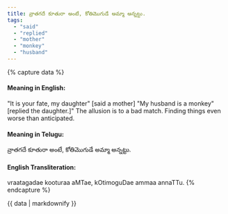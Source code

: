 ```yaml
---
title: వ్రాతగదే కూతురా అంటే, కోతిమొగుడే అమ్మా అన్నట్టు.
tags:
  - "said"
  - "replied"
  - "mother"
  - "monkey"
  - "husband"
---
```


{% capture data %}
#### Meaning in English:
"It is your fate, my daughter" [said a mother] "My husband is a monkey" [replied the daughter.]"
The allusion is to a bad match.
Finding things even worse than anticipated.

#### Meaning in Telugu:
వ్రాతగదే కూతురా అంటే, కోతిమొగుడే అమ్మా అన్నట్టు.

#### English Transliteration:
vraatagadae kooturaa aMTae, kOtimoguDae ammaa annaTTu.
{% endcapture %}

<div class="notice">{{ data | markdownify }}</div>

